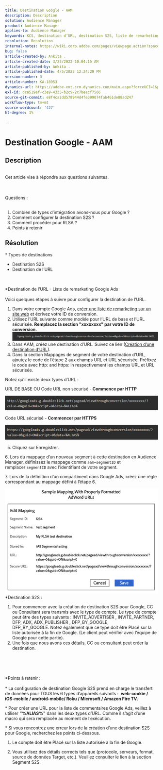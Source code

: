 ```yaml
---
title: Destination Google - AAM
description: Description
solution: Audience Manager
product: Audience Manager
applies-to: Audience Manager
keywords: KCS, destination d’URL, destination S2S, liste de remarketing Google Ads
resolution: Resolution
internal-notes: https://wiki.corp.adobe.com/pages/viewpage.action?spaceKey=MCPI&title=Google+-+AAM+Destination
bug: false
article-created-by: Ankita .
article-created-date: 3/23/2022 10:04:15 AM
article-published-by: Ankita .
article-published-date: 4/5/2022 12:24:29 PM
version-number: 3
article-number: KA-18953
dynamics-url: https://adobe-ent.crm.dynamics.com/main.aspx?forceUCI=1&pagetype=entityrecord&etn=knowledgearticle&id=70af1f97-90aa-ec11-983f-000d3a349120
exl-id: dca519ef-c3e9-4335-b2c9-2c7beacf7566
source-git-commit: e8f4ca2dd578944d4fe399074fab461de88ad247
workflow-type: tm+mt
source-wordcount: '427'
ht-degree: 1%

---
```


# Destination Google - AAM

## Description

<br>Cet article vise à répondre aux questions suivantes. <br><br> <br><br>Questions : <br><br>
1. Combien de types d’intégration avons-nous pour Google ?
2. Comment configurer la destination S2S ?
3. Comment procéder pour RLSA ?
4. Points à retenir





## Résolution

\* Types de destinations
- Destination S2S
- Destination de l’URL

<br><br>\*Destination de l’URL - Liste de remarketing Google Ads<br><br>
Voici quelques étapes à suivre pour configurer la destination de l’URL.

1. Dans votre compte Google Ads, [créer une liste de remarketing sur un site web](https://support.google.com/adwords/answer/2454064?hl=en) et écrivez votre ID de conversion.
2. Utilisez l’URL suivante comme modèle pour l’URL de base et l’URL sécurisée. <b>Remplacez la section &quot;xxxxxxxx&quot; par votre ID de conversion.</b>![](assets/d548e9c4-67aa-ec11-983f-000d3a349120.png)
3. Dans AAM, créez une destination d’URL. Suivez ce lien ([Création d’une destination d’URL](https://experienceleague.adobe.com/docs/audience-manager/user-guide/features/destinations/custom-destinations/create-url-destination.html?lang=en)).
4. Dans la section Mappages de segment de votre destination d’URL, ajoutez le code de l’étape 2 aux champs URL et URL sécurisée. Préfixez le code avec http: and https: in respectivement les champs URL et URL sécurisée.


Notez qu’il existe deux types d’URL :

URL DE BASE OU Code URL non sécurisé -<b> Commence par HTTP</b>

![](assets/d73cf7d9-69aa-ec11-983f-000d3a349523.png)

Code URL sécurisé - <b>Commencer par HTTPS</b>

![](assets/141662e3-69aa-ec11-983f-000d3a349523.png)

5. Cliquez sur Enregistrer.

6. Lors du mappage d’un nouveau segment à cette destination en Audience Manager, définissez le mappage comme `aam=segmentID` et remplacer `segmentID` avec l’identifiant de votre segment.

7. Lors de la définition d’un compartiment dans Google Ads, créez une règle correspondant au mappage défini à l’étape 6.

![](assets/64abac91-6aaa-ec11-983f-000d3a349523.png)
\*Destination S2S :
1. Pour commencer avec la création de destination S2S pour Google, CC ou Consultant sera transmis avec le type de compte. Le type de compte peut être des types suivants : INVITE_ADVERTISER , INVITE_PARTNER, DFP, ADX, ADX_PUBLISHER , DFP_BY_GOOGLE, DFP_BY_GOOGLE. Notez également que ce type doit être Placé sur la liste autorisée à la fin de Google. (Le client peut vérifier avec l’équipe de Google pour cette partie).
2. Une fois que nous avons ces détails, CC ou consultant peut créer la destination.

<br><br> <br><br>\*Points à retenir : <br><br>
\* La configuration de destination Google S2S prend en charge le transfert de données pour TOUS les 6 types d’appareils suivants :  <b>web-cookie / iOS-mobile / android-mobile/ Roku / Microsoft / Amazon Fire TV</b>.

\* Pour créer une URL pour la liste de commentaires Google Ads, veillez à utiliser <b>&quot;%ALIAS%&quot;</b> dans les deux types d’URL. Comme il s’agit d’une macro qui sera remplacée au moment de l’exécution.

\* Si vous rencontrez une erreur lors de la création d’une destination S2S pour Google, recherchez les points ci-dessous.

1. Le compte doit être Placé sur la liste autorisée à la fin de Google.

2. Vous utilisez des détails corrects tels que (protocole, serveurs, format, source de données Target, etc.). Veuillez consulter le lien à la section Segment S2S.
